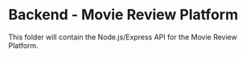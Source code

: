 # Backend - Movie Review Platform

This folder will contain the Node.js/Express API for the Movie Review Platform.
